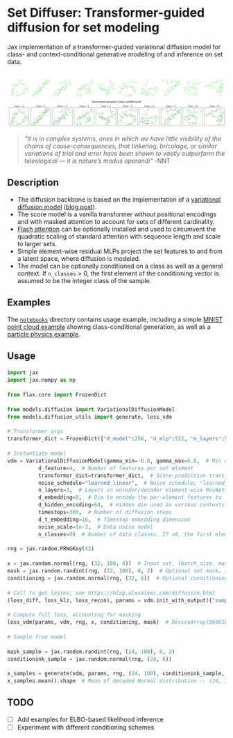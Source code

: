 # Set Diffuser: Transformer-guided diffusion for set modeling

Jax implementation of a transformer-guided variational diffusion model for class- and context-conditional generative modeling of and inference on set data.

![MNIST](./notebooks/mnist_dark.png#gh-dark-mode-only)
![MNIST](./notebooks/mnist_light.png#gh-light-mode-only)

> _"It is in complex systems, ones in which we have little visibility of the chains of cause-consequences, that tinkering, bricolage, or similar variations of trial and error have been shown to vastly outperform the teleological — it is nature’s modus operandi"_ -NNT

## Description

- The diffusion backbone is based on the implementation of a [variational diffusion model](https://github.com/google-research/vdm) ([blog post](https://blog.alexalemi.com/diffusion.html)). 
- The score model is a vanilla transformer without positional encodings and with masked attention to account for sets of different cardinality.
- [Flash attention](https://github.com/lucidrains/flash-attention-jax) can be optionally installed and used to circumvent the quadratic scaling of standard attention with sequence length and scale to larger sets.
- Simple element-wise residual MLPs project the set features to and from a latent space, where diffusion is modeled.
- The model can be optionally conditioned on a class as well as a general context. If `n_classes` > 0, the first element of the conditioning vector is assumed to be the integer class of the sample.

## Examples

The [`notebooks`](notebooks/) directory contains usage example, including a simple [MNIST point cloud example](notebooks/example-mnist.ipynb) showing class-conditional generation, as well as a [particle physics example](notebooks/example-jets.ipynb). 

## Usage

``` py
import jax
import jax.numpy as np

from flax.core import FrozenDict

from models.diffusion import VariationalDiffusionModel
from models.diffusion_utils import generate, loss_vdm

# Transformer args
transformer_dict = FrozenDict({"d_model":256, "d_mlp":512, "n_layers":5, "n_heads":4, "flash_attention":True})

# Instantiate model
vdm = VariationalDiffusionModel(gamma_min=-6.0, gamma_max=6.0,  # Min and max initial log-SNR in the noise schedule
          d_feature=4,  # Number of features per set element
          transformer_dict=transformer_dict,  # Score-prediction transformer parameters
          noise_schedule="learned_linear",  # Noise schedule; "learned_linear" or "scalar"
          n_layers=3,  # Layers in encoder/decoder element-wise ResNets
          d_embedding=8,  # Dim to encode the per-element features to
          d_hidden_encoding=64,  # Hidden dim used in various contexts (for embedding context, 4 * for encoding/decoding in ResNets)
          timesteps=300,  # Number of diffusion steps
          d_t_embedding=16,  # Timestep embedding dimension
          noise_scale=1e-3,  # Data noise model
          n_classes=0)  # Number of data classes. If >0, the first element of the conditioning vector is assumed to be integer class.

rng = jax.random.PRNGKey(42)

x = jax.random.normal(rng, (32, 100, 4))  # Input set, (batch_size, max_set_size, num_features)
mask = jax.random.randint(rng, (32, 100), 0, 2)  # Optional set mask, (batch_size, max_set_size); can be `None`
conditioning = jax.random.normal(rng, (32, 6))  # Optional conditioning context, (batch_size, context_size); can be `None`

# Call to get losses; see https://blog.alexalemi.com/diffusion.html
(loss_diff, loss_klz, loss_recon), params = vdm.init_with_output({"sample": rng, "params": rng, "uncond":rng}, x, conditioning, mask)

# Compute full loss, accounting for masking
loss_vdm(params, vdm, rng, x, conditioning, mask)  # DeviceArray(5606182.5, dtype=float32)

# Sample from model

mask_sample = jax.random.randint(rng, (24, 100), 0, 2)
conditionink_sample = jax.random.normal(rng, (24, 6))

x_samples = generate(vdm, params, rng, (24, 100), conditionink_sample, mask_sample)
x_samples.mean().shape  # Mean of decoded Normal distribution -- (24, 100, 4)
```

## TODO

- [ ] Add examples for ELBO-based likelihood inference
- [ ] Experiment with different conditioning schemes
